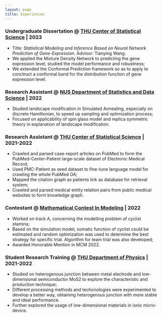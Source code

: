 ```yaml
---
layout: page
title: Experiences
---
```


### Undergraduate Dissertation @ [THU Center of Statistical Science](http://www.stat.tsinghua.edu.cn/en/) | 2023

- Title: *Statistical Modeling and Inference Based on Neural Network Prediction of Gene-Expression*.  Advisor: Tianying Wang.
- We applied the Mixture Density Network to predicting the gene expression level, studied the model performance and robustness;
- We extended the Conformal Prediction framework so as to apply to conctruct a conformal band for the distribution function of gene expression level.



### Research Assistant @ [NUS Department of Statistics and Data Science](https://www.stat.nus.edu.sg/) | 2022

- Studied landscape modification in Simulated Annealing, especially on discrete Hamiltonian, to speed up
sampling and optimization process;
- Focused on applicability of spin glass model and replica symmetric theory in explanation of landscape
modification.

### Research Assistant @ [THU Center of Statistical Science](http://www.stat.tsinghua.edu.cn/en/) | 2021-2022

- Crawled and parsed case-report articles on PubMed to form the PubMed-Center-Patient large-scale dataset
of Electronic Medical Record;
- Used PMC-Patient as seed dataset to fine-tune language model for crawling the whole PubMed OA;
- Mapped the citation graph as patients link as database for retrieval system;
- Crawled and parsed medical entity relation pairs from public medical websites to form knowledge graph.

### Contestant @ [Mathematical Contest In Modeling](https://www.comap.com/undergraduate/contests/index.html) | 2022

- Worked on track A, concerning the modelling problem of cyclist stamina;
- Based on the simulation model, somatic function of cyclist could be estimated and random optimization was used to determine the best strategy for specific trial. Algorithm for team trial was also developed;
- Awarded Honorable Mention in MCM 2022.


### Student Research Training @ [THU Department of Physics](https://www.phys.tsinghua.edu.cn/phyen/) | 2021-2022

- Studied on heterogenous junction between metal electrode and low-dimensional semiconductor MoS2 to
explore the characteristic and production technique;
- Different processing methods and techonologies were experimented to develop a better way, obtaining heterogenous junction with more stable and ideal performance.
- Further explored the usage of low-dimensional materials in ionic micro-device.